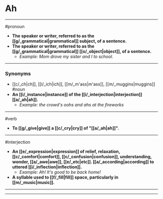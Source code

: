 # Ah
---
#pronoun
- **The speaker or writer, referred to as the [[g/_grammatical|grammatical]] subject, of a sentence.**
- **The speaker or writer, referred to as the [[g/_grammatical|grammatical]] [[o/_object|object]], of a sentence.**
	- _Example: Mom drove my sister and I to school._
---
### Synonyms
- [[c/_ch|ch]], [[i/_ich|ich]], [[m/_m'ass|m'ass]], [[m/_muggins|muggins]]
#noun
- **An [[i/_instance|instance]] of the [[i/_interjection|interjection]] [[a/_ah|ah]].**
	- _Example: the crowd's oohs and ahs at the fireworks_
---
#verb
- **To [[g/_give|give]] a [[c/_cry|cry]] of "[[a/_ah|ah]]".**
---
#interjection
- **An [[e/_expression|expression]] of relief, relaxation, [[c/_comfort|comfort]], [[c/_confusion|confusion]], understanding, wonder, [[a/_awe|awe]], [[e/_etc|etc]]. [[a/_according|according]] to uttered [[i/_inflection|inflection]].**
	- _Example: Ah! It's good to be back home!_
- **A syllable used to [[f/_fill|fill]] space, particularly in [[m/_music|music]].**
---
---
